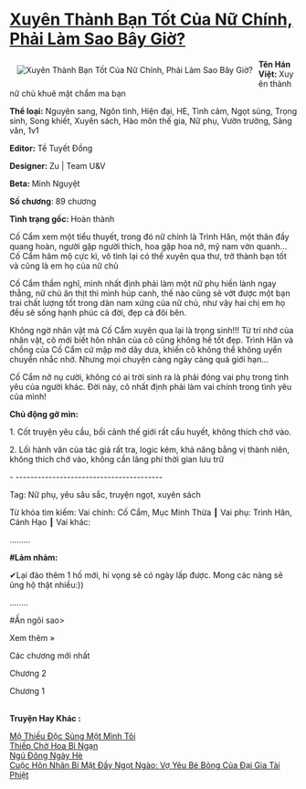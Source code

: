 <a href="https://utruyen.com/xuyen-thanh-ban-tot-cua-nu-chinh-phai-lam-sao-bay-gio/18895/" title="Xuyên Thành Bạn Tốt Của Nữ Chính, Phải Làm Sao Bây Giờ?"><h1>Xuyên Thành Bạn Tốt Của Nữ Chính, Phải Làm Sao Bây Giờ?</h1></a><div style="display:table"><img align="right" style="float: left; padding: 10px;" src="https://utruyen.com/images/story/200x260/xuyen-thanh-ban-tot-cua-nu-chinh-phai-lam-sao-bay-gio.jpg" alt="Xuyên Thành Bạn Tốt Của Nữ Chính, Phải Làm Sao Bây Giờ?"><b>Tên Hán Việt: </b>Xuyên thành nữ chủ khuê mật chẩm ma bạn<p></p><b>Thể loại:</b> Nguyên sang, Ngôn tình, Hiện đại, HE, Tình cảm, Ngọt sủng, Trọng sinh, Song khiết, Xuyên sách, Hào môn thế gia, Nữ phụ, Vườn trường, Sảng văn, 1v1<p></p><b>Editor:</b> Tề Tuyết Đồng<p></p><b>Designer: </b>Zu | Team U&V<p></p><b>Beta: </b>Minh Nguyệt<p></p><b>Số chương</b>: 89 chương<p></p><b>Tình trạng gốc: </b>Hoàn thành<p></p>Cố Cẩm xem một tiểu thuyết, trong đó nữ chính là Trình Hân, một thân đầy quang hoàn, người gặp người thích, hoa gặp hoa nở, mỹ nam vờn quanh... Cố Cẩm hâm mộ cực kì, vô tình lại có thể xuyên qua thư, trở thành bạn tốt và cũng là em họ của nữ chủ<p></p>Cố Cẩm thầm nghĩ, mình nhất định phải làm một nữ phụ hiền lành ngay thẳng, nữ chủ ăn thịt thì mình húp canh, thế nào cũng sẽ vớt được một bạn trai chất lượng tốt trong dàn nam xứng của nữ chủ, như vậy hai chị em họ đều sẽ sống hạnh phúc cả đời, đẹp cả đôi bên.<p></p>Không ngờ nhân vật mà Cố Cẩm xuyên qua lại là trọng sinh!!! Từ trí nhớ của nhân vật, cô mới biết hôn nhân của cô cũng không hề tốt đẹp. Trình Hân và chồng của Cố Cẩm cứ mập mờ dây dưa, khiến cô không thể không uyển chuyển nhắc nhở. Nhưng mọi chuyện càng ngày càng quá giới hạn...<p></p>Cố Cẩm nở nụ cười, không có ai trời sinh ra là phải đóng vai phụ trong tình yêu của người khác. Đời này, cô nhất định phải làm vai chính trong tình yêu của mình!<p></p><b>Chủ động gỡ mìn:</b><p></p>1. Cốt truyện yêu cầu, bối cảnh thế giới rất cẩu huyết, không thích chớ vào.<p></p>2. Lối hành văn của tác giả rất tra, logic kém, khả năng bằng vị thành niên, không thích chớ vào, không cần lãng phí thời gian lưu trữ<p></p>- ----------------------------------------<p></p>Tag: Nữ phụ, yêu sâu sắc, truyện ngọt, xuyên sách<p></p>Từ khóa tìm kiếm: Vai chính: Cố Cẩm, Mục Minh Thừa ┃ Vai phụ: Trình Hân, Cảnh Hạo ┃ Vai khác:<p></p>.........<p></p><b>#Lảm nhảm:</b><p></p>✔Lại đào thêm 1 hố mới, hi vọng sẽ có ngày lấp được. Mong các nàng sẽ ủng hộ thật nhiều:))<p></p>........<p></p>#Ấn ngôi sao><p></p>Xem thêm »<p></p>Các chương mới nhất<p></p><p></p>Chương 2<p></p>Chương 1</div><p><br><b>Truyện Hay Khác :</b></p><a href="https://utruyen.com/mo-thieu-doc-sung-mot-minh-toi/25421/" alt="Mộ Thiếu Độc Sủng Một Mình Tôi">Mộ Thiếu Độc Sủng Một Mình Tôi</a><br/><a href="https://www.pinterest.com/pin/643874077960920540" alt="Thiếp Chờ Hoa Bỉ Ngạn">Thiếp Chờ Hoa Bỉ Ngạn</a><br/><a href="https://github.com/quanluxury/dammy/tree/master/truyenhay/24772/" alt="Ngủ Đông Ngày Hè">Ngủ Đông Ngày Hè</a><br/><a href="https://github.com/mlquan/truyenhay/tree/master/truyenhay/22447/" alt="Cuộc Hôn Nhân Bí Mật Đầy Ngọt Ngào: Vợ Yêu Bé Bỏng Của Đại Gia Tài Phiệt">Cuộc Hôn Nhân Bí Mật Đầy Ngọt Ngào: Vợ Yêu Bé Bỏng Của Đại Gia Tài Phiệt</a><br/>